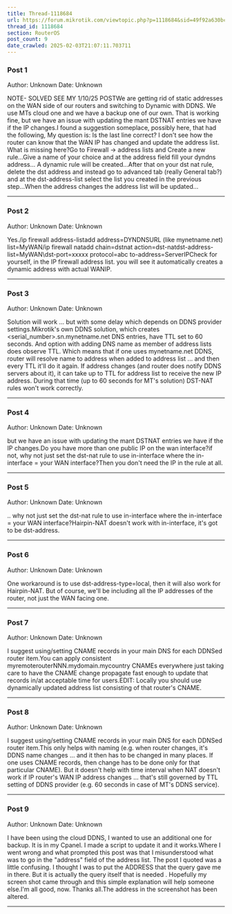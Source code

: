 ```yaml
---
title: Thread-1118684
url: https://forum.mikrotik.com/viewtopic.php?p=1118684&sid=49f92a630bc7970d8ca50523be880e8f#p1118684
thread_id: 1118684
section: RouterOS
post_count: 9
date_crawled: 2025-02-03T21:07:11.703711
---
```


### Post 1
Author: Unknown
Date: Unknown

NOTE- SOLVED SEE MY 1/10/25 POSTWe are getting rid of static addresses on the WAN side of our routers and switching to Dynamic with DDNS. We use MTs cloud one and we have a backup one of our own.    That is working fine, but we have an issue with updating the mant DSTNAT entries we have if the IP changes.I found a suggestion someplace, possibly here, that had the following, My question is: Is the last line correct? I don't see how the router can know that the WAN IP has changed and update the address list.  What is missing here?Go to Firewall -> address lists and Create a new rule...Give a name of your choice and at the address field fill your dyndns address... A dynamic rule will be created...After that on your dst nat rule, delete the dst address and instead go to advanced tab (really General tab?) and at the dst-address-list select the list you created in the previous step...When the address changes the address list will be updated...

---
### Post 2
Author: Unknown
Date: Unknown

Yes./ip firewall address-listadd address=DYNDNSURL (like mynetname.net)  list=MyWAN/ip firewall natadd chain=dstnat action=dst-natdst-address-list=MyWAN\dst-port=xxxxx protocol=abc  to-address=ServerIPCheck for yourself, in the IP firewall address list. you will see it automatically creates a dynamic address with actual WANIP.

---
### Post 3
Author: Unknown
Date: Unknown

Solution will work ... but with some delay which depends on DDNS provider settings.Mikrotik's own DDNS solution, which creates <serial_number>.sn.mynetname.net DNS entries, have TTL set to 60 seconds. And option with adding DNS name as member of address lists does observe TTL. Which means that if one uses mynetname.net DDNS, router will resolve name to address when added to address list ... and then every TTL it'll do it again. If address changes (and router does notify DDNS servers about it), it can take up to TTL for address list to receive the new IP address. During that time (up to 60 seconds for MT's solution) DST-NAT rules won't work correctly.

---
### Post 4
Author: Unknown
Date: Unknown

but we have an issue with updating the mant DSTNAT entries we have if the IP changes.Do you have more than one public IP on the wan interface?if not, why not just set the dst-nat rule to use in-interface where the in-interface = your WAN interface?Then you don't need the IP in the rule at all.

---
### Post 5
Author: Unknown
Date: Unknown

.. why not just set the dst-nat rule to use in-interface where the in-interface = your WAN interface?Hairpin-NAT doesn't work with in-interface, it's got to be dst-address.

---
### Post 6
Author: Unknown
Date: Unknown

One workaround is to use dst-address-type=local, then it will also work for Hairpin-NAT. But of course, we'll be including all the IP addresses of the router, not just the WAN facing one.

---
### Post 7
Author: Unknown
Date: Unknown

I suggest using/setting  CNAME records in your main DNS for each DDNSed router item.You can apply consistent myremoterouterNNN.mydomain.mycountry CNAMEs everywhere  just taking care to have the CNAME change propagate fast enough to update that records in/at acceptable time for users.EDIT: Locally you should use dynamically updated address list consisting of that router's CNAME.

---
### Post 8
Author: Unknown
Date: Unknown

I suggest using/setting  CNAME records in your main DNS for each DDNSed router item.This only helps with naming (e.g. when router changes, it's DDNS name changes ... and it then has to be changed in many places. If one uses CNAME records, then change has to be done only for that particular CNAME). But it doesn't help with time interval when NAT doesn't work if IP router's WAN IP address changes ... that's still governed by TTL setting of DDNS provider (e.g. 60 seconds in case of MT's DDNS service).

---
### Post 9
Author: Unknown
Date: Unknown

I have been using the cloud DDNS, I wanted to use an additional one for backup. It is in my Cpanel.  I made a script to update it and it works.Where I went wrong and what prompted this post was that I misunderstood what was to go in the "address" field of the address list. The post I quoted was a little confusing. I thought I was to put the ADDRESS that the query gave me in there.   But it is actually the query itself that is needed . Hopefully my screen shot came through and this simple explanation will help someone else.I'm all good, now. Thanks all.The address in the screenshot has been altered.

---
